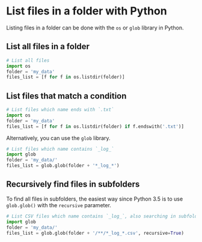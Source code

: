 # List files in a folder with Python

Listing files in a folder can be done with the `os` or `glob` library in Python.

## List all files in a folder

```python
# List all files
import os
folder = 'my_data'
files_list = [f for f in os.listdir(folder)]
```

## List files that match a condition

```python
# List files which name ends with `.txt`
import os
folder = 'my_data'
files_list = [f for f in os.listdir(folder) if f.endswith('.txt')]
```

Alternatively, you can use the `glob` library.

```python
# List files which name contains `_log_`
import glob
folder = 'my_data/'
files_list = glob.glob(folder + '*_log_*')
```

## Recursively find files in subfolders

To find all files in subfolders, the easiest way since Python 3.5 is to use `glob.glob()` with the `recursive` parameter.

```python
# List CSV files which name contains `_log_`, also searching in subfolders
import glob
folder = 'my_data/'
files_list = glob.glob(folder + '/**/*_log_*.csv', recursive=True)
```
